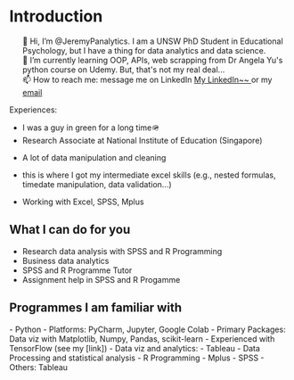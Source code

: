 <html>
  <body>
<h1> Introduction </h1>
<ul>
👋 Hi, I’m @JeremyPanalytics. I am a UNSW PhD Student in Educational Psychology, but I have a thing for data analytics and data science. <br>
🌱 I’m currently learning OOP, APIs, web scrapping from Dr Angela Yu's python course on Udemy. But, that's not my real deal... <br>
📫 How to reach me: message me on LinkedIn <a href="https://www.linkedin.com/in/jeremy-pan-jiadong"> My LinkedIn~~ </a> or my <a href=mailto:jpan.dataanalytics@gmail.com>email</a><br>
</ul>

Experiences:
- I was a guy in green for a long time🪖
- Research Associate at National Institute of Education (Singapore)
- <p> A lot of data manipulation and cleaning </p>
- <p> this is where I got my intermediate excel skills (e.g., nested formulas, timedate manipulation, data validation...) </p>
- <p> Working with Excel, SPSS, Mplus </p>

<h2> What I can do for you </h2>

- Research data analysis with SPSS and R Programming
- Business data analytics 
- SPSS and R Programme Tutor 
- Assignment help in SPSS and R Progamme

<h2>Programmes I am familiar with</h2>
- Python 
- Platforms: PyCharm, Jupyter, Google Colab
- Primary Packages: Data viz with Matplotlib, Numpy, Pandas, scikit-learn
- Experienced with TensorFlow (see my [link])
- Data viz and analytics:
- Tableau
- Data Processing and statistical analysis
- R Programming
- Mplus
- SPSS
- Others: Tableau


<!---
JeremyPanData/JeremyPanData is a ✨ special ✨ repository because its `README.md` (this file) appears on your GitHub profile.
You can click the Preview link to take a look at your changes.
--->
  </body>
</html>
